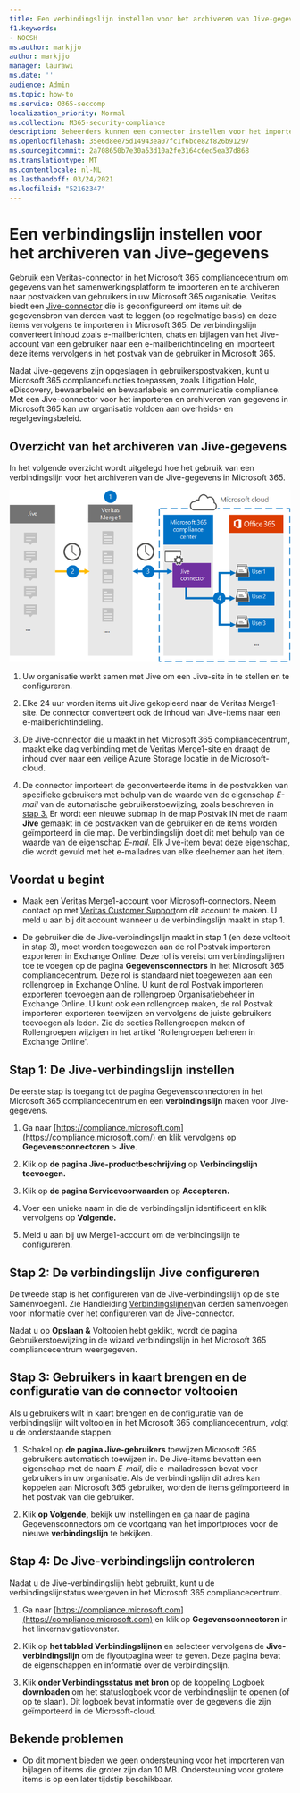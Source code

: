 ```yaml
---
title: Een verbindingslijn instellen voor het archiveren van Jive-gegevens in Microsoft 365
f1.keywords:
- NOCSH
ms.author: markjjo
author: markjjo
manager: laurawi
ms.date: ''
audience: Admin
ms.topic: how-to
ms.service: O365-seccomp
localization_priority: Normal
ms.collection: M365-security-compliance
description: Beheerders kunnen een connector instellen voor het importeren en archiveren van Jive-gegevens uit Veritas in Microsoft 365. Met deze verbindingslijn kunt u gegevens van derden archiveren in Microsoft 365 zodat u compliancefuncties, zoals juridische bewaring, inhoudszoekbeleid en bewaarbeleid, kunt gebruiken om de gegevens van derden van uw organisatie te beheren.
ms.openlocfilehash: 35e6d8ee75d14943ea07fc1f6bce82f826b91297
ms.sourcegitcommit: 2a708650b7e30a53d10a2fe3164c6ed5ea37d868
ms.translationtype: MT
ms.contentlocale: nl-NL
ms.lasthandoff: 03/24/2021
ms.locfileid: "52162347"
---
```

# <a name="set-up-a-connector-to-archive-jive-data"></a>Een verbindingslijn instellen voor het archiveren van Jive-gegevens

Gebruik een Veritas-connector in het Microsoft 365 compliancecentrum om gegevens van het samenwerkingsplatform te importeren en te archiveren naar postvakken van gebruikers in uw Microsoft 365 organisatie. Veritas biedt een [Jive-connector](https://globanet.com/jive/) die is geconfigureerd om items uit de gegevensbron van derden vast te leggen (op regelmatige basis) en deze items vervolgens te importeren in Microsoft 365. De verbindingslijn converteert inhoud zoals e-mailberichten, chats en bijlagen van het Jive-account van een gebruiker naar een e-mailberichtindeling en importeert deze items vervolgens in het postvak van de gebruiker in Microsoft 365.

Nadat Jive-gegevens zijn opgeslagen in gebruikerspostvakken, kunt u Microsoft 365 compliancefuncties toepassen, zoals Litigation Hold, eDiscovery, bewaarbeleid en bewaarlabels en communicatie compliance. Met een Jive-connector voor het importeren en archiveren van gegevens in Microsoft 365 kan uw organisatie voldoen aan overheids- en regelgevingsbeleid.

## <a name="overview-of-archiving-jive-data"></a>Overzicht van het archiveren van Jive-gegevens

In het volgende overzicht wordt uitgelegd hoe het gebruik van een verbindingslijn voor het archiveren van de Jive-gegevens in Microsoft 365.

![Archiveringswerkstroom voor Jive-gegevens](../media/JiveConnectorWorkflow.png)

1. Uw organisatie werkt samen met Jive om een Jive-site in te stellen en te configureren.

2. Elke 24 uur worden items uit Jive gekopieerd naar de Veritas Merge1-site. De connector converteert ook de inhoud van Jive-items naar een e-mailberichtindeling.

3. De Jive-connector die u maakt in het Microsoft 365 compliancecentrum, maakt elke dag verbinding met de Veritas Merge1-site en draagt de inhoud over naar een veilige Azure Storage locatie in de Microsoft-cloud.

4. De connector importeert de geconverteerde items in de postvakken van specifieke gebruikers met behulp van de waarde van de eigenschap *E-mail* van de automatische gebruikerstoewijzing, zoals beschreven in [stap 3.](#step-3-map-users-and-complete-the-connector-setup) Er wordt een nieuwe submap in de map Postvak IN met de naam **Jive** gemaakt in de postvakken van de gebruiker en de items worden geïmporteerd in die map. De verbindingslijn doet dit met behulp van de waarde van de eigenschap *E-mail.* Elk Jive-item bevat deze eigenschap, die wordt gevuld met het e-mailadres van elke deelnemer aan het item.

## <a name="before-you-begin"></a>Voordat u begint

- Maak een Veritas Merge1-account voor Microsoft-connectors. Neem contact op met [Veritas Customer Support](https://www.veritas.com/content/support/)om dit account te maken. U meld u aan bij dit account wanneer u de verbindingslijn maakt in stap 1.

- De gebruiker die de Jive-verbindingslijn maakt in stap 1 (en deze voltooit in stap 3), moet worden toegewezen aan de rol Postvak importeren exporteren in Exchange Online. Deze rol is vereist om verbindingslijnen toe te voegen op de pagina **Gegevensconnectors** in het Microsoft 365 compliancecentrum. Deze rol is standaard niet toegewezen aan een rollengroep in Exchange Online. U kunt de rol Postvak importeren exporteren toevoegen aan de rollengroep Organisatiebeheer in Exchange Online. U kunt ook een rollengroep maken, de rol Postvak importeren exporteren toewijzen en vervolgens de juiste gebruikers toevoegen als leden. Zie de secties [](/Exchange/permissions-exo/role-groups#create-role-groups) Rollengroepen [](/Exchange/permissions-exo/role-groups#modify-role-groups) maken of Rollengroepen wijzigen in het artikel 'Rollengroepen beheren in Exchange Online'.

## <a name="step-1-set-up-the-jive-connector"></a>Stap 1: De Jive-verbindingslijn instellen

De eerste stap is toegang tot de pagina Gegevensconnectoren in het Microsoft 365 compliancecentrum en een **verbindingslijn** maken voor Jive-gegevens.

1. Ga naar [https://compliance.microsoft.com](https://compliance.microsoft.com/) en klik vervolgens op **Gegevensconnectoren**  >  **Jive**.

2. Klik op **de pagina Jive-productbeschrijving** op **Verbindingslijn toevoegen.**

3. Klik op **de pagina Servicevoorwaarden** op **Accepteren.**

4. Voer een unieke naam in die de verbindingslijn identificeert en klik vervolgens op **Volgende.**

5. Meld u aan bij uw Merge1-account om de verbindingslijn te configureren.

## <a name="step-2-configure-the-jive-connector"></a>Stap 2: De verbindingslijn Jive configureren

De tweede stap is het configureren van de Jive-verbindingslijn op de site Samenvoegen1. Zie Handleiding [Verbindingslijnen](https://docs.ms.merge1.globanetportal.com/Merge1%20Third-Party%20Connectors%20Jive%20User%20Guide.pdf)van derden samenvoegen voor informatie over het configureren van de Jive-connector.

Nadat u op **Opslaan &** Voltooien  hebt geklikt, wordt de pagina Gebruikerstoewijzing in de wizard verbindingslijn in het Microsoft 365 compliancecentrum weergegeven.

## <a name="step-3-map-users-and-complete-the-connector-setup"></a>Stap 3: Gebruikers in kaart brengen en de configuratie van de connector voltooien

Als u gebruikers wilt in kaart brengen en de configuratie van de verbindingslijn wilt voltooien in het Microsoft 365 compliancecentrum, volgt u de onderstaande stappen:

1. Schakel op **de pagina Jive-gebruikers** toewijzen Microsoft 365 gebruikers automatisch toewijzen in. De Jive-items bevatten een eigenschap met de naam *E-mail,* die e-mailadressen bevat voor gebruikers in uw organisatie. Als de verbindingslijn dit adres kan koppelen aan Microsoft 365 gebruiker, worden de items geïmporteerd in het postvak van die gebruiker.

2. Klik **op Volgende,** bekijk uw instellingen en ga naar de pagina Gegevensconnectors om de voortgang van het importproces voor de nieuwe **verbindingslijn** te bekijken.

## <a name="step-4-monitor-the-jive-connector"></a>Stap 4: De Jive-verbindingslijn controleren

Nadat u de Jive-verbindingslijn hebt gebruikt, kunt u de verbindingslijnstatus weergeven in het Microsoft 365 compliancecentrum.

1. Ga naar [https://compliance.microsoft.com](https://compliance.microsoft.com) en klik op **Gegevensconnectoren** in het linkernavigatievenster.

2. Klik op **het tabblad Verbindingslijnen** en selecteer vervolgens de **Jive-verbindingslijn** om de flyoutpagina weer te geven. Deze pagina bevat de eigenschappen en informatie over de verbindingslijn.

3. Klik **onder Verbindingsstatus met bron** op de koppeling Logboek **downloaden** om het statuslogboek voor de verbindingslijn te openen (of op te slaan). Dit logboek bevat informatie over de gegevens die zijn geïmporteerd in de Microsoft-cloud.

## <a name="known-issues"></a>Bekende problemen

- Op dit moment bieden we geen ondersteuning voor het importeren van bijlagen of items die groter zijn dan 10 MB. Ondersteuning voor grotere items is op een later tijdstip beschikbaar.